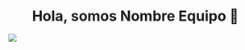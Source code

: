<div align="center">
<h1 align="center">Hola, somos Nombre Equipo</a> 👋</h1>
</div>
<img src="[https://i.imgur.com/weNbhGZ.png](https://lucasgebhardt.com.ar/wp-content/uploads/2024/05/BASKETBALL-ANALISIS.png)">
